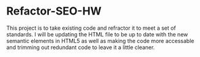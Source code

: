 # Refactor-SEO-HW

This project is to take existing code and refractor it to meet a set of standards.  I will be updating the HTML file to be up to date with the new semantic elements in HTML5 as well as making the code more accessable and trimming out redundant code to leave it a little cleaner.